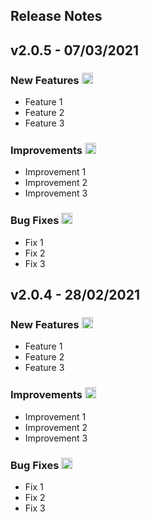 ## Release Notes
## v2.0.5 - 07/03/2021
### New Features <img class="joypixels" width="18" height="18" src="https://cdn.jsdelivr.net/joypixels/assets/6.5/png/unicode/32/1f929.png">
- Feature 1
- Feature 2
- Feature 3

### Improvements <img class="joypixels" width="18" height="18" src="https://cdn.jsdelivr.net/joypixels/assets/6.5/png/unicode/32/1f528.png">
- Improvement 1
- Improvement 2
- Improvement 3

### Bug Fixes <img class="joypixels" width="18" height="18" src="https://cdn.jsdelivr.net/joypixels/assets/6.5/png/unicode/32/1f41b.png">
- Fix 1
- Fix 2
- Fix 3

## v2.0.4 - 28/02/2021
### New Features <img class="joypixels" width="18" height="18" src="https://cdn.jsdelivr.net/joypixels/assets/6.5/png/unicode/32/1f929.png">
- Feature 1
- Feature 2
- Feature 3

### Improvements <img class="joypixels" width="18" height="18" src="https://cdn.jsdelivr.net/joypixels/assets/6.5/png/unicode/32/1f528.png">
- Improvement 1
- Improvement 2
- Improvement 3

### Bug Fixes <img class="joypixels" width="18" height="18" src="https://cdn.jsdelivr.net/joypixels/assets/6.5/png/unicode/32/1f41b.png">
- Fix 1
- Fix 2
- Fix 3